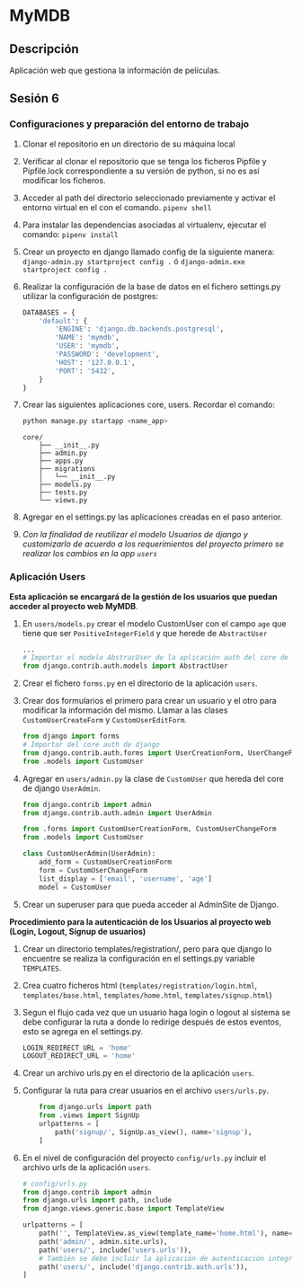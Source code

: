 # MyMDB

## Descripción
Aplicación web que gestiona la información de películas.  

## Sesión 6

### Configuraciones y preparación del entorno de trabajo
1. Clonar el repositorio en un directorio de su máquina local
2. Verificar al clonar el repositorio que se tenga los ficheros Pipfile y Pipfile.lock correspondiente a su versión de python, si no es así modificar los ficheros.
3. Acceder al path del directorio seleccionado previamente y activar el entorno virtual en el con el comando.
    `pipenv shell`
4. Para instalar las dependencias asociadas al virtualenv, ejecutar el comando:
    `pipenv install`
5. Crear un proyecto en django llamado config de la siguiente manera:
    `django-admin.py startproject config .` ó `django-admin.exe startproject config .`
6. Realizar la configuración de la base de datos en el fichero settings.py utilizar la configuración de postgres:

    ```python
    DATABASES = {
        'default': {
            'ENGINE': 'django.db.backends.postgresql',
            'NAME': 'mymdb',
            'USER': 'mymdb',
            'PASSWORD': 'development',
            'HOST': '127.0.0.1',
            'PORT': '5432',
        }
    }       
    ```

7. Crear las siguientes aplicaciones core, users. Recordar el comando:
    ```python
    python manage.py startapp <name_app>
    ```

    ```
    core/
        ├── __init__.py
        ├── admin.py
        ├── apps.py
        ├── migrations
        │   └── __init__.py
        ├── models.py
        ├── tests.py
        └── views.py
    ```

8. Agregar en el settings.py las aplicaciones creadas en el paso anterior.
9. *Con la finalidad de reutilizar el modelo Usuarios de django y customizarlo de acuerdo a los requerimientos del proyecto primero se realizar los cambios en la app `users`*


### Aplicación Users
__Esta aplicación se encargará de la gestión de los usuarios que puedan acceder al proyecto web MyMDB__.

1. En `users/models.py` crear el modelo CustomUser con el campo `age` que tiene que ser  `PositiveIntegerField` y que herede de `AbstractUser`
    
    ```python
    ...
    # Importar el modelo AbstracUser de la aplicación auth del core de django
    from django.contrib.auth.models import AbstractUser
    ```

2. Crear el fichero `forms.py` en el directorio de la aplicación `users`.
3. Crear dos formularios el primero para crear un usuario y el otro para modificar la información del mismo. Llamar a las clases `CustomUserCreateForm` y `CustomUserEditForm`.

    ```python
    from django import forms
    # Importar del core auth de django
    from django.contrib.auth.forms import UserCreationForm, UserChangeForm
    from .models import CustomUser
    ```

4. Agregar en `users/admin.py` la clase de `CustomUser` que hereda del core de django `UserAdmin`.

    ```python
    from django.contrib import admin
    from django.contrib.auth.admin import UserAdmin

    from .forms import CustomUserCreationForm, CustomUserChangeForm
    from .models import CustomUser

    class CustomUserAdmin(UserAdmin):
        add_form = CustomUserCreationForm
        form = CustomUserChangeForm
        list_display = ['email', 'username', 'age']
        model = CustomUser
    ```
5. Crear un superuser para que pueda acceder al AdminSite de Django.

__Procedimiento para la autenticación de los Usuarios al proyecto web (Login, Logout, Signup de usuarios)__

1. Crear un directorio templates/registration/, pero para que django lo encuentre se realiza la configuración en el settings.py variable `TEMPLATES`.
2. Crea cuatro ficheros html (`templates/registration/login.html`, `templates/base.html`, `templates/home.html`, `templates/signup.html`)
3. Segun el flujo cada vez que un usuario haga login o logout al sistema se debe configurar la ruta a donde lo redirige después de estos eventos, esto se agrega en el settings.py.

    ```python
    LOGIN_REDIRECT_URL = 'home'
    LOGOUT_REDIRECT_URL = 'home'
    ```

4. Crear un archivo urls.py en el directorio de la aplicación `users`.
5. Configurar la ruta para crear usuarios en el archivo `users/urls.py`.

    ```python
        from django.urls import path
        from .views import SignUp
        urlpatterns = [
            path('signup/', SignUp.as_view(), name='signup'),
        ]
    ```

6. En el nivel de configuración del proyecto `config/urls.py` incluir el archivo urls de la aplicación `users`.
    
    ```python
    # config/urls.py
    from django.contrib import admin
    from django.urls import path, include
    from django.views.generic.base import TemplateView
    
    urlpatterns = [
        path('', TemplateView.as_view(template_name='home.html'), name='home'),
        path('admin/', admin.site.urls),
        path('users/', include('users.urls')),
        # También se debe incluir la aplicación de autenticación integrada ya que  proporciona vistas y direcciones URL para iniciar sesión y cerrar sesión. 
        path('users/', include('django.contrib.auth.urls')),
    ]
    ```